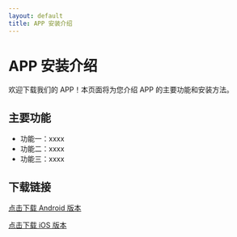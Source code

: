 ```yaml
---
layout: default
title: APP 安装介绍
---
```


<h1>APP 安装介绍</h1>
<p>欢迎下载我们的 APP！本页面将为您介绍 APP 的主要功能和安装方法。</p>

<h2>主要功能</h2>
<ul>
  <li>功能一：xxxx</li>
  <li>功能二：xxxx</li>
  <li>功能三：xxxx</li>
</ul>

<h2>下载链接</h2>
<p>
  <a href="https://your-download-link.com/app.apk" target="_blank">点击下载 Android 版本</a>
</p>
<p>
  <a href="https://your-download-link.com/app.ipa" target="_blank">点击下载 iOS 版本</a>
</p>
